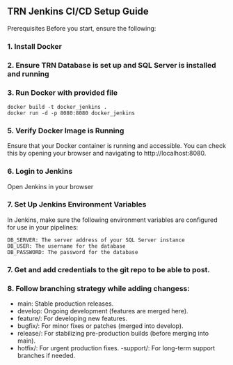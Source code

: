 ## TRN Jenkins CI/CD Setup Guide

Prerequisites
Before you start, ensure the following:

### 1. Install Docker

### 2. Ensure TRN Database is set up and SQL Server is installed and running

### 3. Run Docker with provided file
```
docker build -t docker_jenkins .
docker run -d -p 8080:8080 docker_jenkins
```

### 5. Verify Docker Image is Running
Ensure that your Docker container is running and accessible. You can check this by opening your browser and navigating to http://localhost:8080.

### 6. Login to Jenkins
Open Jenkins in your browser

### 7. Set Up Jenkins Environment Variables
In Jenkins, make sure the following environment variables are configured for use in your pipelines:
```
DB_SERVER: The server address of your SQL Server instance
DB_USER: The username for the database 
DB_PASSWORD: The password for the database 
```
### 7. Get and add credentials to the git repo to be able to post. 

### 8. Follow branching strategy while adding changess:

- main: Stable production releases.
- develop: Ongoing development (features are merged here).
- feature/: For developing new features.
- bugfix/: For minor fixes or patches (merged into develop).
- release/: For stabilizing pre-production builds (before merging into main).
- hotfix/: For urgent production fixes.
-support/: For long-term support branches if needed.

